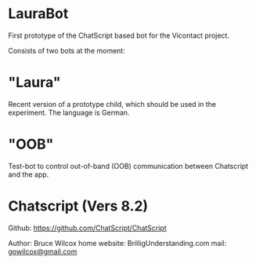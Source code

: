 # LauraBot

First prototype of the ChatScript based bot for the Vicontact project. 

Consists of two bots at the moment:

# "Laura"

Recent version of a prototype child, which should be used in the experiment. The language is German.

# "OOB"

Test-bot to control out-of-band (OOB) communication between Chatscript and the app.


# Chatscript (Vers 8.2)

Github: https://github.com/ChatScript/ChatScript

Author: Bruce Wilcox
home website: BrilligUnderstanding.com
mail: gowilcox@gmail.com

